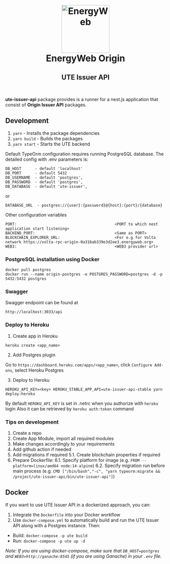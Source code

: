 <h1 align="center">
  <br>
  <a href="https://www.energyweb.org/"><img src="https://www.energyweb.org/wp-content/uploads/2019/04/logo-brand.png" alt="EnergyWeb" width="150"></a>
  <br>
  EnergyWeb Origin
  <br>
  <h2 align="center">UTE Issuer API</h2>
  <br>
</h1>

**ute-issuer-api** package provides is a runner for a nest.js application that consist of **Origin Issuer API** packages.

## Development

1. `yarn` - Installs the package dependencies
2. `yarn build` - Builds the packages
3. `yarn start` - Starts the UTE backend

Default TypeOrm configuration requires running PostgreSQL database. The detailed config with .env parameters is:

```
DB_HOST      - default 'localhost'
DB_PORT      - default 5432
DB_USERNAME  - default 'postgres',
DB_PASSWORD  - default 'postgres',
DB_DATABASE  - default 'ute-issuer',
```

or

```
DATABASE_URL  - postgres://{user}:{password}@{host}:{port}/{database}
```

Other configuration variables

```
PORT:                                           <PORT to which nest application start listening>
BACKEND_PORT:                                   <Same as PORT>
BLOCKCHAIN_EXPLORER_URL:                        <For e.g for Volta network https://volta-rpc-origin-0a316ab339e3d2ee3.energyweb.org>
WEB3:                                           <WEB3 provider url>
```

### PostgreSQL installation using Docker

```
docker pull postgres
docker run --name origin-postgres -e POSTGRES_PASSWORD=postgres -d -p 5432:5432 postgres
```

### Swagger

Swagger endpoint can be found at

`http://localhost:3033/api`

### Deploy to Heroku

1. Create app in Heroku
```
heroku create <app_name>
```

2. Add Postgres plugin

Go to `https://dashboard.heroku.com/apps/<app_name>`, click `Configure Add-ons`, select Heroku Postgres

3. Deploy to Heroku

```
HEROKU_API_KEY=<key> HEROKU_STABLE_APP_API=ute-issuer-api-stable yarn deploy:heroku
```

By default `HEROKU_API_KEY` is set in .netrc when you authorize with `heroku` login
Also it can be retrieved by `heroku auth:token` command


### Tips on development

1. Create a repo
2. Create App Module, import all required modules
3. Make changes accordingly to your requirements
4. Add github action if needed
5. Add migrations if required
    5.1. Create blockchain properties if required 
6. Prepare Dockerfile:
    6.1. Specify platform for image (e.g. `FROM --platform=linux/amd64 node:14-alpine`)
    6.2. Specify migration run before main process (e.g. `CMD ["/bin/bash","-c", "yarn typeorm:migrate && /project/ute-issuer-api/bin/ute-issuer-api"]`)

## Docker

If you want to use UTE Issuer API in a dockerized approach, you can:

1. Integrate the `Dockerfile` into your Docker workflow
2. Use `docker-compose.yml` to automatically build and run the UTE Issuer API along with a Postgres instance. Then:
  - Build: `docker-compose -p ute build`
  - Run: `docker-compose -p ute up -d`

_Note: If you are using docker-compose, make sure that `DB_HOST=postgres` and `WEB3=http://ganache:8545` (if you are using Ganache) in your `.env` file._